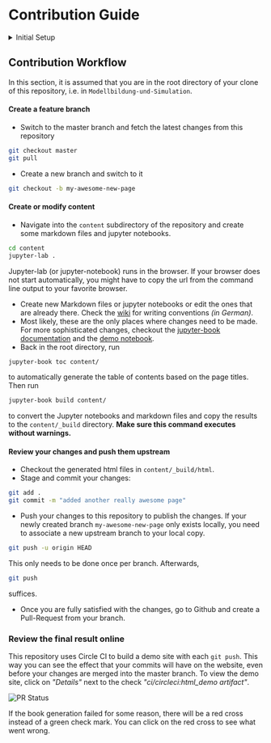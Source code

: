 # Contribution Guide


<details>
<summary>Initial Setup</summary>

I have tested this on Linux, though it should work on Windows and Mac as well. For Windows 10, working with the [Windows Linux Subsystem](https://docs.microsoft.com/en-us/windows/wsl/install-win10) works really well, so I suggest you install e.g. **Ubuntu 18.04** on your Windows machine.

I suggest installing [miniconda3](https://docs.conda.io/en/latest/miniconda.html) via the provided bash script. It is a very good package manager that comes with Python and allows the creation of environments. This is *not really* necessary, but some of the commands below assume you have `conda` installed on your system.

#### Install prerequisites

This website is based on Jupyter-book, which lets you create a static website out of Markdown files and Jupyter notebooks. The Jupyter notebooks here use the Octave kernel. The webpage creation is done with ruby. So first, we need to install these prerequisites with `apt-get` and `conda`:

Install octave, jupyter and optionally jupyterlab:

```bash
sudo apt-get install octave
conda install jupyter jupyterlab
```


#### Install MOxUnit

For some Matlab exercises, unit tests are provided. This page teaches Matlab but uses Octave under the hood. Because the unit testing frameworks of Matlab and Octave are not
compatible to each other, we have to use a free unit testing framework that works with both Matlab and Octave, namely MOxUnit

```bash
git clone https://github.com/MOxUnit/MOxUnit
cd MOxUnit
make install
cd ..
```

#### Clone this repository to your local machine

 ```bash
 git clone https://github.com/joergbrech/Modellbildung-und-Simulation
 cd Modellbildung-und-Simulation
 ```
 
Now install the python requirements:

```bash
pip install -r requirements.txt
```

</details>

## Contribution Workflow

In this section, it is assumed that you are in the root directory of your clone of this repository, i.e. in `Modellbildung-und-Simulation`.

#### Create a feature branch
 
 * Switch to the master branch and fetch the latest changes from this repository
 ```bash
 git checkout master
 git pull
 ```
 * Create a new branch and switch to it
 ```bash
 git checkout -b my-awesome-new-page
 ```
 
#### Create or modify content

 * Navigate into the `content` subdirectory of the repository and create some markdown files and jupyter notebooks.
 ```bash
 cd content
 jupyter-lab .
 ```
 Jupyter-lab (or jupyter-notebook) runs in the browser. If your browser does not start automatically, you might have to copy the url from the command line output to your favorite browser. 
 * Create new Markdown files or jupyter notebooks or edit the ones that are already there. Check the [wiki](https://github.com/joergbrech/Modellbildung-und-Simulation/wiki) for writing conventions *(in German)*.
 * Most likely, these are the only places where changes need to be made. For more sophisticated changes, checkout the [jupyter-book documentation](https://jupyterbook.org/start/overview.html) and the [demo notebook](https://executablebooks.github.io/quantecon-mini-example/docs/index.html).
 * Back in the root directory, run
  ```bash
 jupyter-book toc content/
 ```
 to automatically generate the table of contents based on the page titles. Then run
 ```bash
 jupyter-book build content/
 ```
 to convert the Jupyter notebooks and markdown files and copy the results to the `content/_build` directory. **Make sure this command executes without warnings.**
 
#### Review your changes and push them upstream
 
 * Checkout the generated html files in `content/_build/html`.
 * Stage and commit your changes:
 ```bash
 git add .
 git commit -m "added another really awesome page"
 ```

 * Push your changes to this repository to publish the changes. If your newly created branch `my-awesome-new-page` only exists locally, you need to associate a new upstream branch to your local copy.
 ```bash
 git push -u origin HEAD
 ```
 This only needs to be done once per branch. Afterwards,
 ```bash
 git push
 ```
 suffices.
 * Once you are fully satisfied with the changes, go to Github and create a Pull-Request from your branch.

### Review the final result online

This repository uses Circle CI to build a demo site with each `git push`. This way you can see the effect that your commits will have on the website, even before your changes are merged into the master branch.
To view the demo site, click on *"Details"* next to the check *"ci/circleci:html_demo artifact"*.

![PR Status](./docs/media/pr_status.png)

If the book generation failed for some reason, there will be a red cross instead of a green check mark. You can click on the red cross to see what went wrong.
